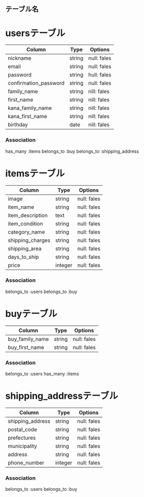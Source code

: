 ## テーブル名

# usersテーブル
|Column                 |Type    |Options      |
|-----------------------|--------|-------------|
| nickname              | string | null: fales |
| email                 | string | null: fales |
| password              | string | hull: fales |
| confirmation_password | string | null: fales |
| family_name           | string | nill: fales |
| first_name            | string | nill: fales |
| kana_family_name      | string | nill: fales |
| kana_first_name       | string | nill: fales |
| birthday              | date   | nill: fales |

### Association
has_many :items
belongs_to :buy
belongs_to :shipping_address


# itemsテーブル
|Column                 |Type     |Options      |
|-----------------------|---------|-------------|
| image                 | string  | null: fales |
| item_name             | string  | null: fales |
| item_description      | text    | null: fales |
| item_condition        | string  | null: fales |
| category_name         | string  | null: fales |
| shipping_charges      | string  | null: fales |
| shipping_area         | string  | null: fales |
| days_to_ship          | string  | null: fales |
| price                 | integer | null: fales |

### Association
belongs_to :users
belongs_to :buy

# buyテーブル
|Column                 |Type     |Options      |
|-----------------------|---------|-------------|
| buy_family_name       | string  | null: fales |
| buy_first_name        | string  | null: fales |

### Association
belongs_to :users
has_many :items

# shipping_addressテーブル
|Column                 |Type      |Options      |
|-----------------------|----------|-------------|
| shipping_address      | string   | null: fales |
| postal_code           | string   | null: fales |
| prefectures           | string   | null: fales |
| municipality          | string   | null: fales |
| address               | string   | null: fales |
| phone_number          | integer  | null: fales |

### Association
belongs_to :users
belongs_to :buy
